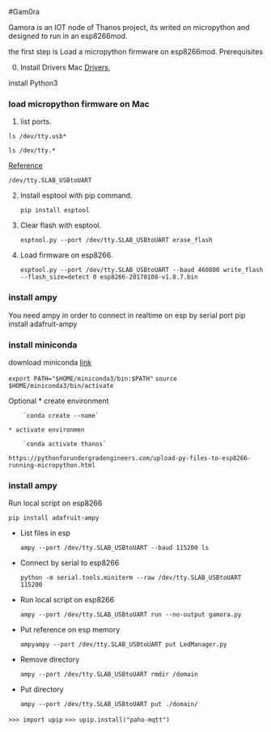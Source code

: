 #Gam0ra

Gamora is an IOT node of Thanos project, its writed on micropython and designed to run in an esp8266mod.

the first step is Load a micropython firmware on esp8266mod.
Prerequisites

0. Install Drivers Mac [Drivers](https://www.silabs.com/products/development-tools/software/usb-to-uart-bridge-vcp-drivers),

install Python3

### load micropython firmware on Mac

1. list ports.

`ls /dev/tty.usb*`

`ls /dev/tty.*`

[Reference](http://docs.micropython.org/en/latest/esp8266/tutorial/intro.html#deploying-the-firmware)

`/dev/tty.SLAB_USBtoUART`


2. Install esptool with pip command. 
   
    `pip install esptool`

3. Clear flash with esptool.
   
    `esptool.py --port /dev/tty.SLAB_USBtoUART erase_flash`

1. Load firmware on esp8266.
    
    `esptool.py --port /dev/tty.SLAB_USBtoUART --baud 460800 write_flash --flash_size=detect 0 esp8266-20170108-v1.8.7.bin`

### install ampy

You need ampy in order to connect in realtime on esp by serial port
pip install adafruit-ampy

### install miniconda

download miniconda
[link](https://docs.conda.io/en/latest/miniconda.html)

`export PATH="$HOME/miniconda3/bin:$PATH"`
`source $HOME/miniconda3/bin/activate`

Optional
    * create environment
  
        `conda create --name`

    * activate environmen
  
        `conda activate thanos`

    https://pythonforundergradengineers.com/upload-py-files-to-esp8266-running-micropython.html

### install ampy

Run local script on esp8266

`pip install adafruit-ampy`



* List files in esp

    `ampy --port /dev/tty.SLAB_USBtoUART --baud 115200 ls`

* Connect by serial to esp8266
    
    `python -m serial.tools.miniterm --raw /dev/tty.SLAB_USBtoUART 115200`

* Run local script on esp8266
  
    `ampy --port /dev/tty.SLAB_USBtoUART run --no-output gamora.py`

* Put reference on esp memory
    
    `ampyampy --port /dev/tty.SLAB_USBtoUART put LedManager.py`

* Remove directory

    `ampy --port /dev/tty.SLAB_USBtoUART rmdir /domain`

* Put directory

    `ampy --port /dev/tty.SLAB_USBtoUART put ./domain/`


`>>> import upip`
 `>>> upip.install("paho-mqtt")`